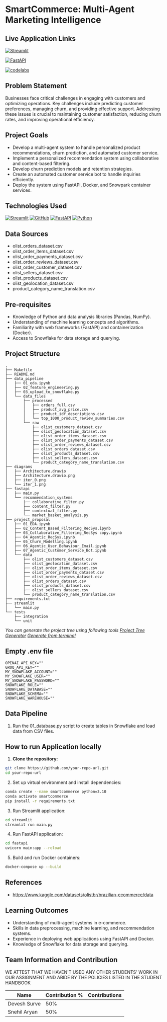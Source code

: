 # SmartCommerce: Multi-Agent Marketing Intelligence

## Live Application Links

[![Streamlit](https://img.shields.io/badge/Streamlit-FF4B4B?style=for-the-badge&logo=Streamlit&logoColor=white)](http://35.231.130.157:8501)

[![FastAPI](https://img.shields.io/badge/FastAPI-009688?style=for-the-badge&logo=FastAPI&logoColor=white)](http://35.231.130.157:8000/docs)

[![codelabs](https://img.shields.io/badge/codelabs-4285F4?style=for-the-badge&logo=codelabs&logoColor=white)](https://codelabs-preview.appspot.com/?file_id=1N5TJkbmNsmNCn_fURhboz4v4yyjw-MnuAncG03n9IO8#0)

## Problem Statement
Businesses face critical challenges in engaging with customers and optimizing operations. Key challenges include predicting customer preferences, managing churn, and providing effective support. Addressing these issues is crucial to maintaining customer satisfaction, reducing churn rates, and improving operational efficiency.

## Project Goals
- Develop a multi-agent system to handle personalized product recommendations, churn prediction, and automated customer service.
- Implement a personalized recommendation system using collaborative and content-based filtering.
- Develop churn prediction models and retention strategies.
- Create an automated customer service bot to handle inquiries efficiently.
- Deploy the system using FastAPI, Docker, and Snowpark container services.

## Technologies Used
[![Streamlit](https://img.shields.io/badge/Streamlit-FF4B4B?style=for-the-badge&logo=Streamlit&logoColor=white)](https://streamlit.io/)
[![GitHub](https://img.shields.io/badge/GitHub-100000?style=for-the-badge&logo=github&logoColor=white)](https://github.com/)
[![FastAPI](https://img.shields.io/badge/fastapi-109989?style=for-the-badge&logo=FASTAPI&logoColor=white)](https://fastapi.tiangolo.com/)
[![Python](https://img.shields.io/badge/Python-FFD43B?style=for-the-badge&logo=python&logoColor=blue)](https://www.python.org/)

## Data Sources
- olist_orders_dataset.csv
- olist_order_items_dataset.csv
- olist_order_payments_dataset.csv
- olist_order_reviews_dataset.csv
- olist_order_customer_dataset.csv
- olist_sellers_dataset.csv
- olist_products_dataset.csv
- olist_geolocation_dataset.csv
- product_category_name_translation.csv

## Pre-requisites
- Knowledge of Python and data analysis libraries (Pandas, NumPy).
- Understanding of machine learning concepts and algorithms.
- Familiarity with web frameworks (FastAPI) and containerization (Docker).
- Access to Snowflake for data storage and querying.

## Project Structure

```
.
├── Makefile
├── README.md
├── data_pipeline
│   ├── 01_eda.ipynb
│   ├── 02_feature_engineering.py
│   ├── 03_upload_to_snowflake.py
│   └── data_files
│       ├── processed
│       │   ├── orders_full.csv
│       │   ├── product_avg_price.csv
│       │   ├── product_idf_descriptions.csv
│       │   └── top_1000_product_review_summaries.csv
│       └── raw
│           ├── olist_customers_dataset.csv
│           ├── olist_geolocation_dataset.csv
│           ├── olist_order_items_dataset.csv
│           ├── olist_order_payments_dataset.csv
│           ├── olist_order_reviews_dataset.csv
│           ├── olist_orders_dataset.csv
│           ├── olist_products_dataset.csv
│           ├── olist_sellers_dataset.csv
│           └── product_category_name_translation.csv
├── diagrams
│   ├── Architecture.drawio
│   ├── Architecture.drawio.png
│   ├── iter_0.png
│   └── iter_1.png
├── fastapi
│   ├── main.py
│   └── recommendation_systems
│       ├── collaborative_filter.py
│       ├── content_filter.py
│       ├── contextual_filter.py
│       └── market_basket_analysis.py
├── project_proposal
│   ├── 01_EDA.ipynb
│   ├── 02_Content_Based_Filtering_RecSys.ipynb
│   ├── 03_Collaborative_Filtering_RecSys copy.ipynb
│   ├── 04_Agentic_RecSys.ipynb
│   ├── 05_Churn_Modelling.ipynb
│   ├── 06_Agentic_User_Behaviour_Email.ipynb
│   ├── 07_Agentic_Customer_Service_Bot.ipynb
│   └── data
│       ├── olist_customers_dataset.csv
│       ├── olist_geolocation_dataset.csv
│       ├── olist_order_items_dataset.csv
│       ├── olist_order_payments_dataset.csv
│       ├── olist_order_reviews_dataset.csv
│       ├── olist_orders_dataset.csv
│       ├── olist_products_dataset.csv
│       ├── olist_sellers_dataset.csv
│       └── product_category_name_translation.csv
├── requirements.txt
├── streamlit
│   └── main.py
└── tests
    ├── integration
    └── unit
```

*You can generate the project tree using following tools*
*[Project Tree Generator](https://woochanleee.github.io/project-tree-generator)*
*[Generate from terminal](https://www.geeksforgeeks.org/tree-command-unixlinux/)*

## Empty .env file
```
OPENAI_API_KEY=""
GROQ_API_KEY=""
MY_SNOWFLAKE_ACCOUNT=""
MY_SNOWFLAKE_USER=""
MY_SNOWFLAKE_PASSWORD=""
SNOWFLAKE_ROLE=""
SNOWFLAKE_DATABASE=""
SNOWFLAKE_SCHEMA=""
SNOWFLAKE_WAREHOUSE=""
```

## Data Pipeline

1. Run the 01_database.py script to create tables in Snowflake and load data from CSV files.

## How to run Application locally

1. **Clone the repository:**
 ```bash
 git clone https://github.com/your-repo-url.git
 cd your-repo-url
 ```
   
2. Set up virtual environment and install dependencies:

```bash
conda create --name smartcommerce python=3.10
conda activate smartcommerce
pip install -r requirements.txt
```

3. Run Streamlit application:

```bash
cd streamlit
streamlit run main.py
```

4. Run FastAPI application:

```bash
cd fastapi
uvicorn main:app --reload
```

5. Build and run Docker containers:

```bash
docker-compose up --build
```

## References
- https://www.kaggle.com/datasets/olistbr/brazilian-ecommerce/data
     
## Learning Outcomes
- Understanding of multi-agent systems in e-commerce.
- Skills in data preprocessing, machine learning, and recommendation systems.
- Experience in deploying web applications using FastAPI and Docker.
- Knowledge of Snowflake for data storage and querying.

## Team Information and Contribution 
WE ATTEST THAT WE HAVEN'T USED ANY OTHER STUDENTS' WORK IN OUR ASSIGNMENT AND ABIDE BY THE POLICIES LISTED IN THE STUDENT HANDBOOK 

Name | Contribution %| Contributions |
--- |--- | --- |
Devesh Surve | 50% | |
Snehil Aryan | 50% | |
